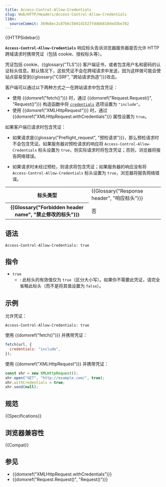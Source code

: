 ```yaml
---
title: Access-Control-Allow-Credentials
slug: Web/HTTP/Headers/Access-Control-Allow-Credentials
l10n:
  sourceCommit: 369b8ec2c87b6c5b01d1527fddb6810ded3be782
---
```


{{HTTPSidebar}}

**`Access-Control-Allow-Credentials`** 响应标头告诉浏览器服务器是否允许 HTTP 跨域请求时携带凭证（包括 cookie、授权标头等）。

凭证包括 cookie、{{glossary("TLS")}} 客户端证书，或者包含用户名和密码的认证标头信息。默认情况下，这些凭证不会在跨域请求中发送，因为这样做可能会使站点容易受到{{glossary("CSRF", "跨站请求伪造")}}攻击。

客户端可以通过以下两种方式之一在跨站请求中包含凭证：

- 使用 {{domxref("fetch()")}} 时，通过 {{domxref("Request.Request()", "Request()")}} 构造函数中将 [`credentials`](/zh-CN/docs/Web/API/Request/Request#credentials) 选项设置为 `"include"`。
- 使用 {{domxref("XMLHttpRequest")}} 时，通过 {{domxref("XMLHttpRequest.withCredentials")}} 属性设置为 `true`。

如果客户端已请求时包含凭证：

- 如果请求是{{glossary("Preflight_request", "预检请求")}}，那么预检请求时不会包含凭证。如果服务器对预检请求的响应将 `Access-Control-Allow-Credentials` 标头设置为 `true`，则实际请求时将包含凭证；否则，浏览器将报告网络错误。

- 如果请求时未经过预检，则请求将包含凭证；如果服务器的响应没有将 `Access-Control-Allow-Credentials` 标头设置为 `true`，浏览器将报告网络错误。

<table class="properties">
  <tbody>
    <tr>
      <th scope="row">标头类型</th>
      <td>{{Glossary("Response header", "响应标头")}}</td>
    </tr>
    <tr>
      <th scope="row">{{Glossary("Forbidden header name", "禁止修改的标头")}}</th>
      <td>否</td>
    </tr>
  </tbody>
</table>

## 语法

```http
Access-Control-Allow-Credentials: true
```

## 指令

- `true`
  - : 此标头的有效值仅为 `true`（区分大小写）。如果你不需要此凭证，请完全省略此标头（而不是将其值设置为 `false`）。

## 示例

允许凭证：

```http
Access-Control-Allow-Credentials: true
```

使用 {{domxref("fetch()")}} 并携带凭证：

```js
fetch(url, {
  credentials: "include",
});
```

使用 {{domxref("XMLHttpRequest")}} 并携带凭证：

```js
const xhr = new XMLHttpRequest();
xhr.open("GET", "http://example.com/", true);
xhr.withCredentials = true;
xhr.send(null);
```

## 规范

{{Specifications}}

## 浏览器兼容性

{{Compat}}

## 参见

- {{domxref("XMLHttpRequest.withCredentials")}}
- {{domxref("Request.Request()", "Request()")}}

